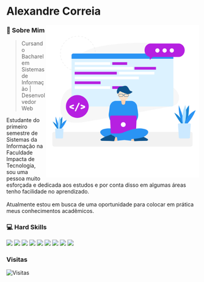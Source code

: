 

# Alexandre Correia
<img src="assets/image/coding.png" min-width="400px" max-width="400px" width="400px" align="right" alt=""/>

### 💬 Sobre Mim

>Cursando Bacharel em Sistemas de Informação | Desenvolvedor Web


<p align="left" >
 Estudante do primeiro semestre de Sistemas da Informação na Faculdade Impacta de Tecnologia,
 sou uma pessoa muito esforçada e dedicada aos estudos e por conta disso em algumas áreas tenho facilidade no aprendizado.<br/><br/>
 Atualmente estou em busca de uma oportunidade para colocar em prática meus conhecimentos acadêmicos.
</p>

 ### :computer: Hard Skills
 
<p align="left"> 
 <img src="https://img.shields.io/badge/PHP-777BB4?style=for-the-badge&logo=php&logoColor=white" height="25"/>
 <img src="https://img.shields.io/badge/JavaScript-%23F7DF1E.svg?&logo=javascript&logoColor=black&style=flat&style=plastic" height="25"/>
 <img src="https://img.shields.io/badge/-HTML5-F16529?logo=html5&logoColor=white&style=flat&style=plastic" height="25"/>
 <img src="https://img.shields.io/badge/-CSS3-00BFFF?logo=css3&logoColor=white&style=flat&style=plastic" height="25"/>
 <img src="https://img.shields.io/badge/Bootstrap-6B419A.svg?&logo=bootstrap&logoColor=white&style=flat&style=plastic" height="25"/>
 <img src="https://img.shields.io/badge/-MySQL-blue?&logo=mysql&logoColor=white&style=flat&style=plastic" height="25"/>
 <img src="https://img.shields.io/badge/-GitHub-181717?&logo=github&style=flat&style=plastic" height="25"/>
 <img src="https://img.shields.io/badge/-Git-FF4500?&logo=git&logoColor=white&style=flat&style=plastic" height="25"/>
 <img src="http://img.shields.io/badge/-VS%20Code-007ACC?style=flat&style=plastic&logo=visual-studio-code&logoColor=ffffff" height="25"/>
</p>




### Visitas

![Visitas](https://visitor-badge.glitch.me/badge?page_id=alexandrescorreia)
